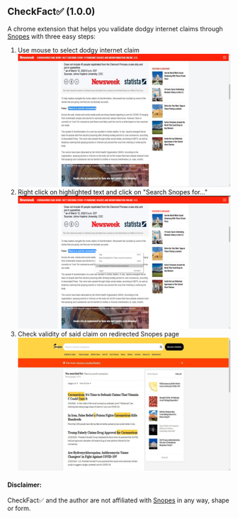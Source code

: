 ## CheckFact✅ (1.0.0)
A chrome extension that helps you validate dodgy internet claims through [Snopes](https://www.snopes.com/) with three easy steps:
1. Use mouse to select dodgy internet claim
![Step 1](src/images/screenshots/screenshot_0.jpg)
2. Right click on highlighted text and click on "Search Snopes for..."
![Step 1](src/images/screenshots/screenshot_1.jpg)
3. Check validity of said claim on redirected Snopes page
![Step 1](src/images/screenshots/screenshot_2.jpg)

#### Disclaimer:
CheckFact✅ and the author are not affiliated with [Snopes](https://www.snopes.com/) in any way, shape or form.
